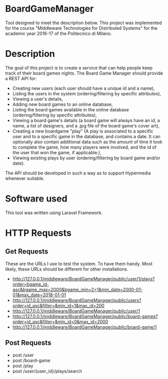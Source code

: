 # BoardGameManager

Tool designed to meet the description below. This project was implemented for the course "Middleware Technologies for Distributed Systems" for the academic year 2016-17 of the Politecnico di Milano.

# Description

The goal of this project is to create a service that can help people keep track of their board games nights. The Board Game Manager should provide a REST API for:

* Creating new users (each user should have a unique id and a name),
* Listing the users in the system (ordering/filtering by specific attributes),
* Viewing a user's details,
* Adding new board games to an online database,
* Listing the board games available in the online database (ordering/filtering by specific attributes),
* Viewing a board game's details (a board game will always have an id, a name, a list of designers, and a .jpg file of the board game's cover art),
* Creating a new boardgame "play" (A play is associated to a specific user and to a specific game in the database, and contains a date. It can optionally also contain additional data such as the amount of time it took to complete the game, how many players were involved, and the id of the user that won the game, if applicable.),
* Viewing existing plays by user (ordering/filtering by board game and/or date).

The API should be developed in such a way as to support Hypermedia whenever suitable.

# Software used

This tool was written using Laravel Framework.

# HTTP Requests

## Get Requests

These are the URLs I use to test the system. To have them handy. Most likely, these URLs should be different for other installations.

* http://127.0.0.1/middleware/BoardGameManager/public/user/1/plays?order=bgame_id-asc&bgame_max=2000&bgame_min=2=1&min_date=2000-01-01&max_date=2018-01-01
* http://127.0.0.1/middleware/BoardGameManager/public/users?order=id_asc&filter=&min_id=1&max_id=200
* http://127.0.0.1/middleware/BoardGameManager/public/user/1
* http://127.0.0.1/middleware/BoardGameManager/public/board-games?order=id_asc&filter=&min_id=0&max_id=2000
* http://127.0.0.1/middleware/BoardGameManager/public/board-game/1

## Post Requests

* post /user
* post /board-game
* post /play
* post /user/{user_id}/plays/search
